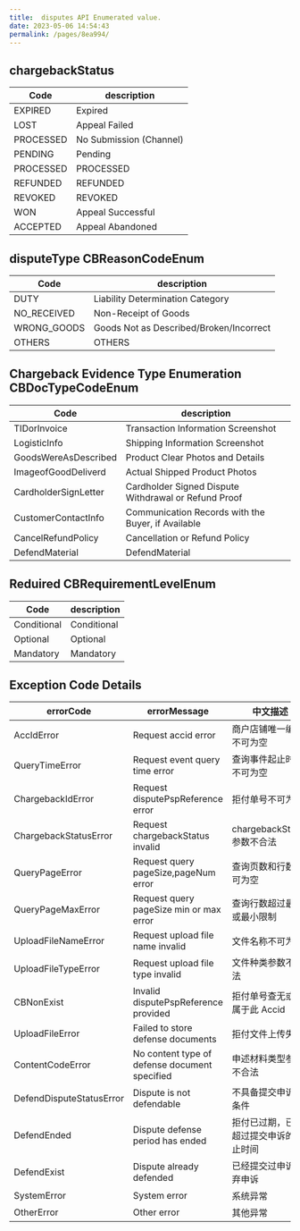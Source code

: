 ```yaml
---
title:  disputes API Enumerated value.
date: 2023-05-06 14:54:43
permalink: /pages/8ea994/
---
```




## chargebackStatus 

| Code      | description             |
|-----------|-------------------------|
| EXPIRED   | Expired                 |
| LOST      | Appeal Failed           |
| PROCESSED | No Submission (Channel) |
| PENDING   | Pending                 |
| PROCESSED | PROCESSED               |
| REFUNDED  | REFUNDED                |
| REVOKED   | REVOKED                 |
| WON       | Appeal Successful       |
| ACCEPTED  | Appeal Abandoned        |

## disputeType CBReasonCodeEnum

| Code        | description |
|-------------|-------------|
| DUTY        | Liability Determination Category         |
| NO_RECEIVED | Non-Receipt of Goods        |
| WRONG_GOODS | Goods Not as Described/Broken/Incorrect        |
| OTHERS      | OTHERS         |

## Chargeback Evidence Type Enumeration CBDocTypeCodeEnum

| Code                 | description         |
|----------------------|---------------------|
| TIDorInvoice         | Transaction Information Screenshot              |
| LogisticInfo         | Shipping Information Screenshot              |
| GoodsWereAsDescribed | Product Clear Photos and Details           |
| ImageofGoodDeliverd  | Actual Shipped Product Photos           |
| CardholderSignLetter | Cardholder Signed Dispute Withdrawal or Refund Proof    |
| CustomerContactInfo  | Communication Records with the Buyer, if Available       |
| CancelRefundPolicy   | Cancellation or Refund Policy             |
| DefendMaterial       | DefendMaterial                |

## Reduired CBRequirementLevelEnum

| Code        | description     |
|-------------|--------|
| Conditional | Conditional |
| Optional    | Optional     |
| Mandatory   | Mandatory     |

## Exception Code Details

| errorCode                | errorMessage                                  | 中文描述                   |
|--------------------------|-----------------------------------------------|------------------------|
| AccIdError               | Request accid error                           | 商户店铺唯一编号不可为空           |
| QueryTimeError           | Request event query time error                | 查询事件起止时间不可为空           |
| ChargebackIdError        | Request disputePspReference error             | 拒付单号不可为空               |
| ChargebackStatusError    | Request chargebackStatus invalid              | chargebackStatus 参数不合法 |
| QueryPageError           | Request query pageSize,pageNum error          | 查询页数和行数不可为空            |
| QueryPageMaxError        | Request query pageSize min or max error       | 查询行数超过最大或最小限制          |
| UploadFileNameError      | Request upload file name invalid              | 文件名称不可为空               |
| UploadFileTypeError      | Request upload file type invalid              | 文件种类参数不合法              |
| CBNonExist               | Invalid disputePspReference provided          | 拒付单号查无或不属于此 Accid      |
| UploadFileError          | Failed to store defense documents             | 拒付文件上传失败               |
| ContentCodeError         | No content type of defense document specified | 申述材料类型参数不合法            |
| DefendDisputeStatusError | Dispute is not defendable                     | 不具备提交申诉的条件             |
| DefendEnded              | Dispute defense period has ended              | 拒付已过期，已经超过提交申诉的截止时间    |
| DefendExist              | Dispute already defended                      | 已经提交过申诉/放弃申诉           |
| SystemError              | System error                                  | 系统异常                   |
| OtherError               | Other error                                   | 其他异常                   |